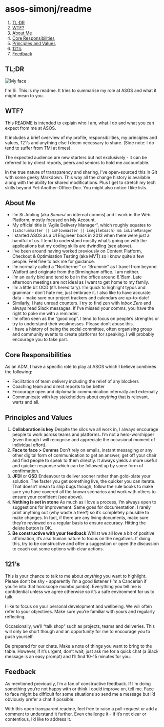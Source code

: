 # asos-simonj/readme

1. [TL;DR](#tldr)
2. [WTF?](#wtf)
3. [About Me](#about-me)
4. [Core Responsibilities](#core-responsibilities)
5. [Principles and Values](#principles-and-values)
6. [121’s](#121s)
7. [Feedback](#feedback)

## TL;DR

![My face](https://avatars2.githubusercontent.com/u/26605415?s=460&v=4 "This is my face")

I'm Si. This is my readme. It tries to summarise my role at ASOS and what it might mean to you.

## WTF?

This README is intended to explain who I am, what I do and what you can expect from me at ASOS.

It includes a brief overview of my profile, responsibilities, my principles and values, 121’s and anything else I deem necessary to share. (Side note: I do tend to suffer from TMI at times).

The expected audience are new starters but not exclusively - it can be referred to by direct reports, peers and seniors to hold me accountable. 

In the true nature of transparency and sharing, I’ve open-sourced this in Git with some geeky Markdown. This way all the change history is available along with the ability for shared modifications. Plus I get to stretch my tech skills beyond Yet-Another-Office-Doc. You might also notice I like lists.

## About Me

* I’m Si Jobling (aka _SimonJ_ on internal comms) and I work in the Web Platform, mostly focused on My Account.
* My official title is “Agile Delivery Manager”, which roughly equates to
`(isScrummaster || isFlowmaster || isAgileCoach) && isLineManager`
* I started ASOS as a UI Engineer back in 2013 when there were just a handful of us. I tend to understand mostly what’s going on with the applications but my coding skills are dwindling (see above).
* I've been around having worked previously on Content Platform, Checkout & Optimisation Testing (aka MVT) so I know quite a few people. Feel free to ask me for guidance.
* I’m normally called a “Northerner” or “Brummie” as I travel from beyond Watford and originate from the Birmingham office. I am neither.
* I’m an early bird and tend to be in the office around 8.15am. Late afternoon meetings are not ideal as I want to get home to my family.
* I’m a little bit OCD (it’s hereditary). I’m quick to highlight typos and grammar - don’t hate me, just embrace it. I also like to have accurate data - make sure our project trackers and calendars are up-to-date!
* Similarly, I hate unread counters. I try to find zen with _Inbox Zero_ and always read Slack messages. If I’ve missed your comms, you have the right to poke me with a reminder.
* I’m often seen as the “good cop”. I tend to focus on people’s strengths or try to understand their weaknesses. Please don’t abuse this.
* I have a history of being the social committee, often organising group and community events to create platforms for speaking. I will probably encourage you to take part.

## Core Responsibilities

As an ADM, I have a specific role to play at ASOS which I believe combines the following:

* Facilitation of team delivery including the relief of any blockers
* Coaching team and direct reports to be better
* Encourage open and diplomatic communication internally and externally
* Communicate with key stakeholders about _anything_ that is relevant, warts and all.

## Principles and Values

1. **Collaboration is key**
Despite the silos we all work in, I always encourage people to work across teams and platforms. I’m not a hero-worshipper (even though I will recognise and appreciate the occasional moment of individual effort). 
2. **Face to face > Comms**
Don’t rely on emails, instant messaging or any other digital form of communication to get an answer; get off your chair and find people to speak to them directly. It always yields a more useful and quicker response which can be followed up by some form of confirmation.
3. **JFDI** or **GSD**
Endeavour to deliver sooner rather than gold-plate your solution. The faster you get something live, the quicker you can iterate. That doesn’t mean to ship bugs though; follow the rule books to make sure you have covered all the known scenarios and work with others to ensure your confident (see above).
4. **Nothing is set in stone**
As much as I love a process, I’m always open to suggestions for improvement. Same goes for documentation. I rarely print anything out (why waste a tree?) so it’s completely plausible to make changes. In fact, if there are any living documents, make sure they’re reviewed on a regular basis to ensure accuracy. Hitting the delete button is OK.
5. **Be constructive with your feedback**
Whilst we all love a bit of positive affirmation, it’s also human nature to focus on the negatives. If doing this, try to be constructive and offer a suggestion or open the discussion to coach out some options with clear actions.

## 121’s

This is your chance to talk to me about _anything_ you want to highlight. Please don’t be shy - apparently I’m a good listener (I’m a Cancerian if you’re into that horoscope mumbo jumbo). Everything you tell me is confidential unless we agree otherwise so it’s a safe environment for us to talk.

I like to focus on your personal development and wellbeing. We will often refer to your objectives. Make sure you’re familiar with yours and regularly reflecting. 

Occasionally, we’ll “talk shop” such as projects, teams and deliveries. This will only be short though and an opportunity for me to encourage you to push yourself.

Be prepared for our chats. Make a note of things you want to bring to the table. However, if it’s urgent, don’t wait; just ask me for a quick chat (a Slack message is an easy prompt) and I’ll find 10-15 minutes for you.

## Feedback

As mentioned previously, I’m a fan of constructive feedback. If I’m doing something you’re not happy with or think I could improve on, tell me. Face to face might be difficult for some situations so send me a message but I’d obviously prefer a chat if possible.

With this open transparent readme, feel free to raise a pull-request or add a comment to understand it further. Even challenge it - if it’s not clear or contentious, I’d like to address it.
